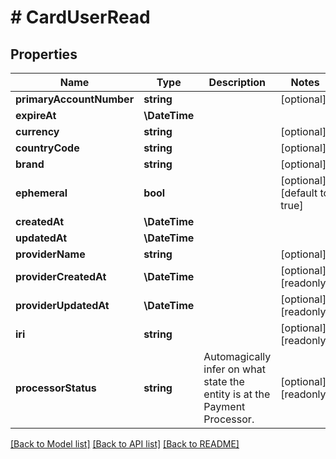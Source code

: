 # # CardUserRead

## Properties

Name | Type | Description | Notes
------------ | ------------- | ------------- | -------------
**primaryAccountNumber** | **string** |  | [optional]
**expireAt** | **\DateTime** |  |
**currency** | **string** |  | [optional]
**countryCode** | **string** |  | [optional]
**brand** | **string** |  | [optional]
**ephemeral** | **bool** |  | [optional] [default to true]
**createdAt** | **\DateTime** |  |
**updatedAt** | **\DateTime** |  |
**providerName** | **string** |  | [optional]
**providerCreatedAt** | **\DateTime** |  | [optional] [readonly]
**providerUpdatedAt** | **\DateTime** |  | [optional] [readonly]
**iri** | **string** |  | [optional] [readonly]
**processorStatus** | **string** | Automagically infer on what state the entity is at the Payment Processor. | [optional] [readonly]

[[Back to Model list]](../../README.md#models) [[Back to API list]](../../README.md#endpoints) [[Back to README]](../../README.md)
